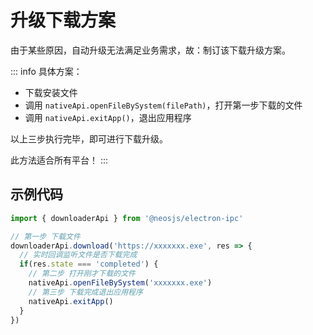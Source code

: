 # 升级下载方案

由于某些原因，自动升级无法满足业务需求，故：制订该下载升级方案。

::: info
具体方案：
- 下载安装文件
- 调用 `nativeApi.openFileBySystem(filePath)`，打开第一步下载的文件
- 调用 `nativeApi.exitApp()`，退出应用程序

以上三步执行完毕，即可进行下载升级。

此方法适合所有平台！
:::

## 示例代码
```js
import { downloaderApi } from '@neosjs/electron-ipc'

// 第一步 下载文件
downloaderApi.download('https://xxxxxxx.exe', res => {
  // 实时回调监听文件是否下载完成
  if(res.state === 'completed') {
    // 第二步 打开刚才下载的文件
    nativeApi.openFileBySystem('xxxxxxx.exe')
    // 第三步 下载完成退出应用程序
    nativeApi.exitApp() 
  }
})
```
